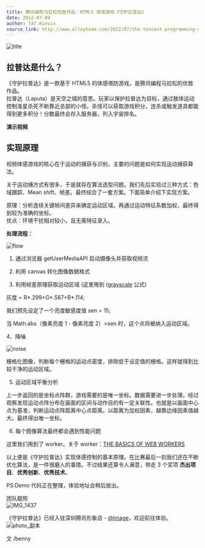 ```yaml
---
title: 腾讯编程马拉松优胜作品：HTML5 体感游戏《守护拉普达》
date: 2012-07-09
author: TAT.Kinvix
source_link: http://www.alloyteam.com/2012/07/the-tencent-programming-marathon-winning-entries-html5-somatosensory-game-guardian-of-lapu-da/
---
```


![](http://www.alloyteam.com/wp-content/uploads/auto_save_image/2012/07/070405gPc.jpg "title")

## **拉普达是什么？**

《守护拉普达》是一款基于 HTML5 的体感塔防游戏，是腾讯编程马拉松的优胜作品。  
拉普达（Laputa）是天空之城的意思。玩家以保护拉普达为目标，通过肢体运动控制准星杀死不断靠近总部的小怪。杀怪可以获取游戏积分，连杀或触发道具都能得到更多积分！分数最终会存入服务器，列入宇宙排名。

**演示视频**

## 实现原理

视频体感游戏的核心在于运动的捕获与识别，主要的问题是如何实现运动捕获算法。

关于运动捕方式有很多，于是就存在算法选型问题。我们先后实验过三种方式：色域跟踪、Mean shift、帧差。最终综合了一套方案。下面简单介绍下实现方案。

原理：分析连续关键帧间差异来确定运动区域。再通过运动特征系数加权，最终得到较为准确的坐标。  
优点：环境干扰相对较小，且无需特征录入。

**处理流程：**

![](http://www.alloyteam.com/wp-content/uploads/auto_save_image/2012/07/0704150Zf.jpg "flow")

1. 通过浏览器 getUserMediaAPI 启动摄像头并获取视频流

2. 利用 canvas 转化图像数据格式

3. 利用帧差原理获取运动区域 (这里用到 ([grayscale](http://en.wikipedia.org/wiki/Grayscale) 公式)

灰度 = R\*.299+G\*.587+B\*.114;

我们预先设定了一个亮度敏感度值 sen = 15;

当 Math.abs（像素亮度 1 - 像素亮度 2）>sen 时，这个点将被纳入运动区域。

4、降噪

![](http://www.alloyteam.com/wp-content/uploads/auto_save_image/2012/07/070416nKN.jpg "noise")

栅格化图像，判断每个栅格的运动点密度，排除低于设定值的栅格。这样就得到比较干净的运动区域。

5. 运动区域平衡分析

上一步返回的是坐标点阵群，游戏需要的是唯一坐标。数据需要进一步处理。经过观察发现运动点阵分布在画面的区间与动作目的有一定关联性。也就是以画面中心点为基准，判断运动点阵距离中心点距离。以距离为加权因素，越靠边缘因素值越大。最终得出唯一坐标。

6. 每个图像算法最终都会遇到性能问题

这里我们用到了 worker。关于 worker：[THE BASICS OF WEB WORKERS](http://www.html5rocks.com/en/tutorials/workers/basics/)

以上便是《守护拉普达》实现体感控制的基本原理。在比赛最后一刻我们还在不断优化算法，是一件很磨人的事情。不过结果还算令人满意，带走 3 个奖项 **杰出项目**、**优秀创新**、**优秀技术**。

PS:Demo 代码正在整理，体验地址会稍后放出。

团队靓照  
![](http://www.alloyteam.com/wp-content/uploads/auto_save_image/2012/07/070417v5o.jpg "IMG_1437")

《守护拉普达》已经入驻深圳腾讯形象店 - [@Image](http://e.t.qq.com/tx-image?pgv_ref=smart.0.0.tx-image)，欢迎前往体验。  
![](http://www.alloyteam.com/wp-content/uploads/auto_save_image/2012/07/0704181wK.jpg "photo_副本")

文 /benny